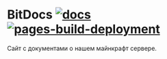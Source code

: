 # BitDocs [![docs](https://github.com/IBit-mc-server/BitDocs/actions/workflows/docs.yml/badge.svg)](https://github.com/IBit-mc-server/BitDocs/actions/workflows/docs.yml) [![pages-build-deployment](https://github.com/IBit-mc-server/BitDocs/actions/workflows/pages/pages-build-deployment/badge.svg?branch=gh-pages)](https://github.com/IBit-mc-server/BitDocs/actions/workflows/pages/pages-build-deployment)

Сайт с документами о нашем майнкрафт сервере.
